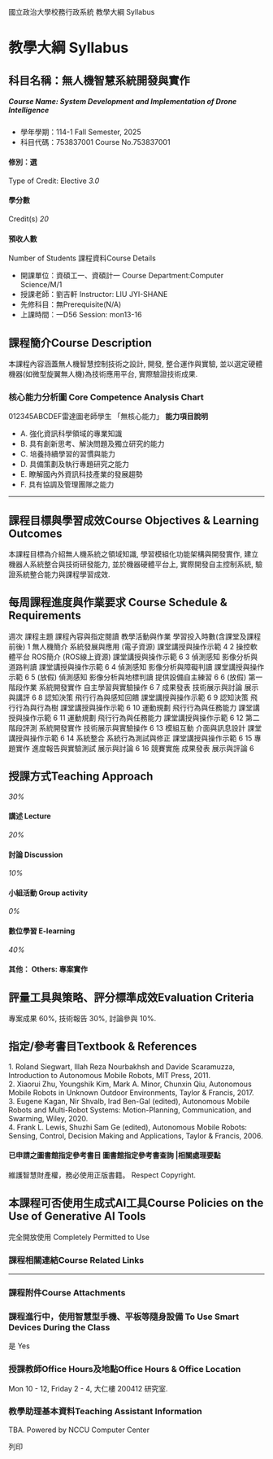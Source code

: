 國立政治大學校務行政系統 教學大綱 Syllabus
# 教學大綱 Syllabus
##  科目名稱：無人機智慧系統開發與實作
#####  Course Name: System Development and Implementation of Drone Intelligence
  * 學年學期：114-1 Fall Semester, 2025 
  * 科目代碼：753837001 Course No.753837001


#### 修別：選
Type of Credit: Elective 
_3.0_
#### 學分數
Credit(s)
_20_
#### 預收人數
Number of Students
課程資料Course Details
  * 開課單位：資碩工一、資碩計一 Course Department:Computer Science/M/1 
  * 授課老師：劉吉軒 Instructor: LIU JYI-SHANE 
  * 先修科目：無Prerequisite(N/A)
  * 上課時間：一D56 Session: mon13-16


##  課程簡介Course Description
本課程內容涵蓋無人機智慧控制技術之設計, 開發, 整合運作與實驗, 並以選定硬體機器(如微型旋翼無人機)為技術應用平台, 實際驗證技術成果.
###  核心能力分析圖 Core Competence Analysis Chart
012345ABCDEF雷達圖老師學生
「無核心能力」 
**能力項目說明**
  * A. 強化資訊科學領域的專業知識
  * B. 具有創新思考、解決問題及獨立研究的能力
  * C. 培養持續學習的習慣與能力
  * D. 具備策劃及執行專題研究之能力
  * E. 瞭解國內外資訊科技產業的發展趨勢
  * F. 具有協調及管理團隊之能力


* * *
##  課程目標與學習成效Course Objectives & Learning Outcomes 
本課程目標為介紹無人機系統之領域知識, 學習模組化功能架構與開發實作, 建立機器人系統整合與技術研發能力, 並於機器硬體平台上, 實際開發自主控制系統, 驗證系統整合能力與課程學習成效.
##  每周課程進度與作業要求 Course Schedule & Requirements
週次 課程主題 課程內容與指定閱讀 教學活動與作業 學習投入時數(含課堂及課程前後)
1 無人機簡介 系統發展與應用 (電子資源) 課堂講授與操作示範 4
2 操控軟體平台 ROS簡介 (ROS線上資源) 課堂講授與操作示範 6
3 偵測感知 影像分析與道路判讀 課堂講授與操作示範 6
4 偵測感知 影像分析與障礙判讀 課堂講授與操作示範 6
5 (放假) 偵測感知 影像分析與地標判讀 提供設備自主練習 6
6 (放假) 第一階段作業 系統開發實作 自主學習與實驗操作 6 
7 成果發表 技術展示與討論 展示與講評 6
8 認知決策 飛行行為與感知回饋 課堂講授與操作示範 6
9 認知決策 飛行行為與行為樹 課堂講授與操作示範 6
10 運動規劃 飛行行為與任務能力 課堂講授與操作示範 6 
11 運動規劃 飛行行為與任務能力 課堂講授與操作示範 6 
12 第二階段評測 系統開發實作 技術展示與實驗操作 6
13 模組互動 介面與訊息設計 課堂講授與操作示範 6
14 系統整合 系統行為測試與修正 課堂講授與操作示範 6
15 專題實作 進度報告與實驗測試 展示與討論 6
16 競賽實施 成果發表 展示與評論 6
##  授課方式Teaching Approach
_30%_
####  講述 Lecture
_20%_
####  討論 Discussion
_10%_
####  小組活動 Group activity
_0%_
####  數位學習 E-learning
_40%_
####  其他： Others: 專案實作 
##  評量工具與策略、評分標準成效Evaluation Criteria
專案成果 60%, 技術報告 30%, 討論參與 10%.
##  指定/參考書目Textbook & References
​​​​​​1. Roland Siegwart, Illah Reza Nourbakhsh and Davide Scaramuzza, Introduction to Autonomous Mobile Robots, MIT Press, 2011.  
2. Xiaorui Zhu, Youngshik Kim, Mark A. Minor, Chunxin Qiu, Autonomous Mobile Robots in Unknown Outdoor Environments, Taylor & Francis, 2017.   
3. Eugene Kagan, Nir Shvalb, Irad Ben-Gal (edited), Autonomous Mobile Robots and Multi-Robot Systems: Motion-Planning, Communication, and Swarming, Wiley, 2020.  
4. Frank L. Lewis, Shuzhi Sam Ge (edited), Autonomous Mobile Robots: Sensing, Control, Decision Making and Applications, Taylor & Francis, 2006.
####  已申請之圖書館指定參考書目  圖書館指定參考書查詢 |相關處理要點
維護智慧財產權，務必使用正版書籍。 Respect Copyright.
##  本課程可否使用生成式AI工具Course Policies on the Use of Generative AI Tools
完全開放使用 Completely Permitted to Use
###  課程相關連結Course Related Links
* * *
###  課程附件Course Attachments
###  課程進行中，使用智慧型手機、平板等隨身設備 To Use Smart Devices During the Class
是  Yes
###  授課教師Office Hours及地點Office Hours & Office Location
Mon 10 - 12, Friday 2 - 4, 大仁樓 200412 研究室.
###  教學助理基本資料Teaching Assistant Information
TBA.
Powered by NCCU Computer Center
  
列印
